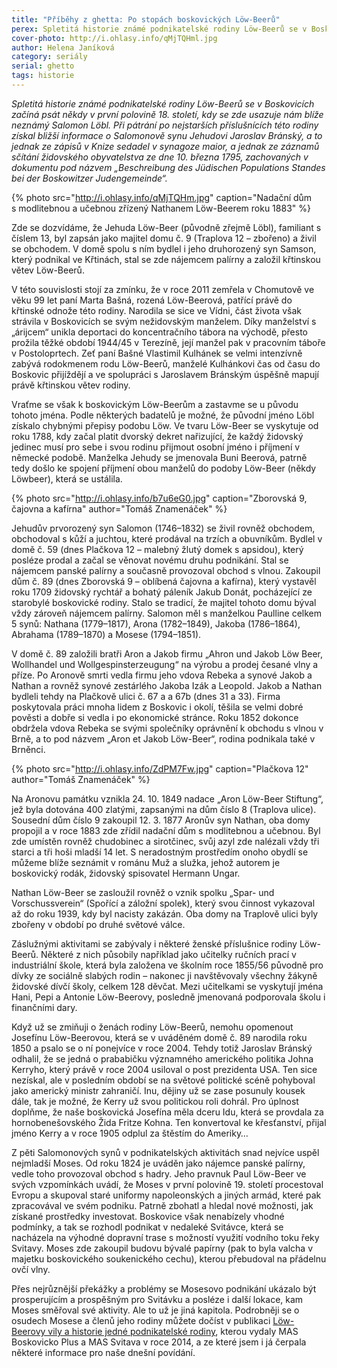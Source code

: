 ```yaml
---
title: "Příběhy z ghetta: Po stopách boskovických Löw-Beerů"
perex: Spletitá historie známé podnikatelské rodiny Löw-Beerů se v Boskovicích začíná psát někdy v první polovině 18. století a dosahuje mimo jiné až k Johnu Kerrymu, kandidátovi na amerického prezidenta.
cover-photo: http://i.ohlasy.info/qMjTQHml.jpg
author: Helena Janíková
category: seriály
serial: ghetto
tags: historie
---
```


*Spletitá historie známé podnikatelské rodiny Löw-Beerů se v Boskovicích začíná psát někdy v první polovině 18. století, kdy se zde usazuje nám blíže neznámý Salomon Löbl. Při pátrání po nejstarších příslušnících této rodiny získal bližší informace o Salomonově synu Jehudovi Jaroslav Bránský, a to jednak ze zápisů v Knize sedadel v synagoze maior, a jednak ze záznamů sčítání židovského obyvatelstva ze dne 10. března 1795, zachovaných v dokumentu pod názvem „Beschreibung des Jüdischen Populations Standes bei der Boskowitzer Judengemeinde“.*

{% photo src="http://i.ohlasy.info/qMjTQHm.jpg" caption="Nadační dům s modlitebnou a učebnou zřízený Nathanem Löw-Beerem roku 1883" %}

Zde se dozvídáme, že Jehuda Löw-Beer (původně zřejmě Löbl), familiant s číslem 13, byl zapsán jako majitel domu č. 9 (Traplova 12 – zbořeno) a živil se obchodem. V domě spolu s ním bydlel i jeho druhorozený syn Samson, který podnikal ve Křtinách, stal se zde nájemcem palírny a založil křtinskou větev Löw-Beerů.

V této souvislosti stojí za zmínku, že v roce 2011 zemřela v Chomutově ve věku 99 let paní Marta Bašná, rozená Löw-Beerová, patřící právě do křtinské odnože této rodiny. Narodila se sice ve Vídni, část života však strávila v Boskovicích se svým nežidovským manželem. Díky manželství s „árijcem“ unikla deportaci do koncentračního tábora na východě, přesto prožila těžké období 1944/45 v Terezíně, její manžel pak v pracovním táboře v Postoloprtech. Zeť paní Bašné Vlastimil Kulhánek se velmi intenzívně zabývá rodokmenem rodu Löw-Beerů, manželé Kulhánkovi čas od času do Boskovic přijíždějí a ve spolupráci s Jaroslavem Bránským úspěšně mapují právě křtinskou větev rodiny.

Vraťme se však k boskovickým Löw-Beerům a zastavme se u původu tohoto jména. Podle některých badatelů je možné, že původní jméno Löbl získalo chybnými přepisy podobu Löw. Ve tvaru Löw-Beer se vyskytuje od roku 1788, kdy začal platit dvorský dekret nařizující, že každý židovský jedinec musí pro sebe i svou rodinu přijmout osobní jméno i příjmení v německé podobě. Manželka Jehudy se jmenovala Buni Beerová, patrně tedy došlo ke spojení příjmení obou manželů do podoby Löw-Beer (někdy Löwbeer), která se ustálila.

{% photo src="http://i.ohlasy.info/b7u6eG0.jpg" caption="Zborovská 9, čajovna a kafírna" author="Tomáš Znamenáček" %}

Jehudův prvorozený syn Salomon (1746–1832) se živil rovněž obchodem, obchodoval s kůží a juchtou, které prodával na trzích a obuvníkům. Bydlel v domě č. 59 (dnes Plačkova 12 – malebný žlutý domek s apsidou), který posléze prodal a začal se věnovat novému druhu podnikání. Stal se nájemcem panské palírny a současně provozoval obchod s vlnou. Zakoupil dům č. 89 (dnes Zborovská 9 – oblíbená čajovna a kafírna), který vystavěl roku 1709 židovský rychtář a bohatý páleník Jakub Donát, pocházející ze starobylé boskovické rodiny. Stalo se tradicí, že majitel tohoto domu býval vždy zároveň nájemcem palírny. Salomon měl s manželkou Paulline celkem 5 synů: Nathana (1779–1817), Arona (1782–1849), Jakoba (1786–1864), Abrahama (1789–1870) a Mosese (1794–1851).

V domě č. 89 založili bratři Aron a Jakob firmu „Ahron und Jakob Löw Beer, Wollhandel und Wollgespinsterzeugung“ na výrobu a prodej česané vlny a příze. Po Aronově smrti vedla firmu jeho vdova Rebeka a synové Jakob a Nathan a rovněž synové zestárlého Jakoba Izák a Leopold. Jakob a Nathan bydleli tehdy na Plačkově ulici č. 67 a a 67b (dnes 31 a 33). Firma poskytovala práci mnoha lidem z Boskovic i okolí, těšila se velmi dobré pověsti a dobře si vedla i po ekonomické stránce. Roku 1852 dokonce obdržela vdova Rebeka se svými společníky oprávnění k obchodu s vlnou v Brně, a to pod názvem „Aron et Jakob Löw-Beer“, rodina podnikala také v Brněnci.

{% photo src="http://i.ohlasy.info/ZdPM7Fw.jpg" caption="Plačkova 12" author="Tomáš Znamenáček" %}

Na Aronovu památku vznikla 24. 10. 1849 nadace „Aron Löw-Beer Stiftung“, jež byla dotována 400 zlatými, zapsanými na dům číslo 8 (Traplova ulice). Sousední dům číslo 9 zakoupil 12. 3. 1877 Aronův syn Nathan, oba domy propojil a v roce 1883 zde zřídil nadační dům s modlitebnou a učebnou. Byl zde umístěn rovněž chudobinec a sirotčinec, svůj azyl zde nalézali vždy tři starci a tři hoši mladší 14 let. S neradostným prostředím onoho obydlí se můžeme blíže seznámit v románu Muž a služka, jehož autorem je boskovický rodák, židovský spisovatel Hermann Ungar.

Nathan Löw-Beer se zasloužil rovněž o vznik spolku „Spar- und Vorschussverein“ (Spořící a záložní spolek), který svou činnost vykazoval až do roku 1939, kdy byl nacisty zakázán. Oba domy na Traplově ulici byly zbořeny v období po druhé světové válce.

Záslužnými aktivitami se zabývaly i některé ženské příslušnice rodiny Löw-Beerů. Některé z nich působily například jako učitelky ručních prací v industriální škole, která byla založena ve školním roce 1855/56 původně pro dívky ze sociálně slabých rodin – nakonec ji navštěvovaly všechny žákyně židovské dívčí školy, celkem 128 děvčat. Mezi učitelkami se vyskytují jména Hani, Pepi a Antonie Löw-Beerovy, posledně jmenovaná podporovala školu i finančními dary.

Když už se zmiňuji o ženách rodiny Löw-Beerů, nemohu opomenout Josefínu Löw-Beerovou, která se v uváděném domě č. 89 narodila roku 1850 a psalo se o ní ponejvíce v roce 2004. Tehdy totiž Jaroslav Bránský odhalil, že se jedná o prababičku významného amerického politika Johna Kerryho, který právě v roce 2004 usiloval o post prezidenta USA. Ten sice nezískal, ale v posledním období se na světové politické scéně pohyboval jako americký ministr zahraničí. Inu, dějiny už se zase posunuly kousek dále, tak je možné, že Kerry už svou politickou roli dohrál. Pro úplnost doplňme, že naše boskovická Josefína měla dceru Idu, která se provdala za hornobenešovského Žida Fritze Kohna. Ten konvertoval ke křesťanství, přijal jméno Kerry a v roce 1905 odplul za štěstím do Ameriky…

Z pěti Salomonových synů v podnikatelských aktivitách snad nejvíce uspěl nejmladší Moses. Od roku 1824 je uváděn jako nájemce panské palírny, vedle toho provozoval obchod s hadry. Jeho pravnuk Paul Löw-Beer ve svých vzpomínkách uvádí, že Moses v první polovině 19. století procestoval Evropu a skupoval staré uniformy napoleonských a jiných armád, které pak zpracovával ve svém podniku. Patrně zbohatl a hledal nové možnosti, jak získané prostředky investovat. Boskovice však nenabízely vhodné podmínky, a tak se rozhodl podnikat v nedaleké Svitávce, která se nacházela na výhodné dopravní trase s možností využití vodního toku řeky Svitavy. Moses zde zakoupil budovu bývalé papírny (pak to byla valcha v majetku boskovického soukenického cechu), kterou přebudoval na přádelnu ovčí vlny.

Přes nejrůznější překážky a problémy se Mosesovo podnikání ukázalo být prosperujícím a prospěšným pro Svitávku a posléze i další lokace, kam Moses směřoval své aktivity. Ale to už je jiná kapitola. Podrobněji se o osudech Mosese a členů jeho rodiny můžete dočíst v publikaci [Löw-Beerovy vily a historie jedné podnikatelské rodiny](http://http//www.low-beerovy-vily.cz/knizni-publikace), kterou vydaly MAS Boskovicko Plus a MAS Svitava v roce 2014, a ze které jsem i já čerpala některé informace pro naše dnešní povídání.
